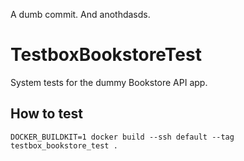 A dumb commit. And anothdasds.

# TestboxBookstoreTest

System tests for the dummy Bookstore API app.

## How to test

```shell
DOCKER_BUILDKIT=1 docker build --ssh default --tag testbox_bookstore_test .
```
